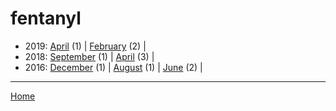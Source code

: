 # fentanyl

  * 2019: 
      [April](./fentanyl-2019-04.md) (1) | 
      [February](./fentanyl-2019-02.md) (2) | 
  * 2018: 
      [September](./fentanyl-2018-09.md) (1) | 
      [April](./fentanyl-2018-04.md) (3) | 
  * 2016: 
      [December](./fentanyl-2016-12.md) (1) | 
      [August](./fentanyl-2016-08.md) (1) | 
      [June](./fentanyl-2016-06.md) (2) | 

----

[Home](../)
